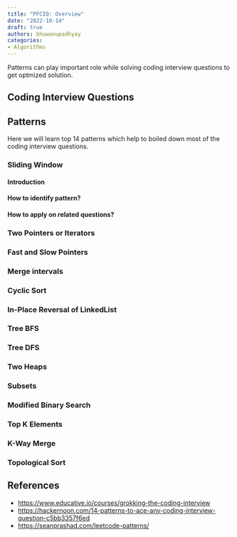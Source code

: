 ```yaml
---
title: "PFCIQ: Overview"
date: "2022-10-14"
draft: true
authors: bhuwanupadhyay
categories:
- Algorithms
---
```


Patterns can play important role while solving coding interview questions to get optmized solution.

<!--more-->

## Coding Interview Questions

## Patterns

Here we will learn top 14 patterns which help to boiled down most of the coding interview questions.

### Sliding Window

#### Introduction

#### How to identify pattern?

#### How to apply on related questions?

### Two Pointers or Iterators

### Fast and Slow Pointers

### Merge intervals

### Cyclic Sort

### In-Place Reversal of LinkedList

### Tree BFS

### Tree DFS

### Two Heaps

### Subsets

### Modified Binary Search

### Top K Elements

### K-Way Merge

### Topological Sort

## References

- <https://www.educative.io/courses/grokking-the-coding-interview>
- <https://hackernoon.com/14-patterns-to-ace-any-coding-interview-question-c5bb3357f6ed>
- <https://seanprashad.com/leetcode-patterns/>
